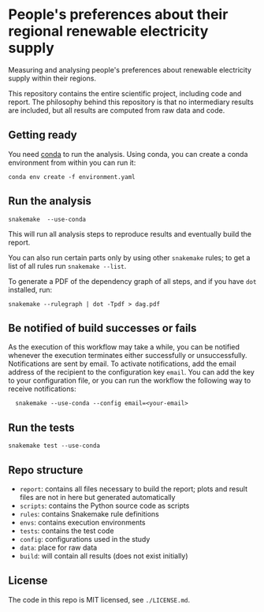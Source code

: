 # People's preferences about their regional renewable electricity supply

Measuring and analysing people's preferences about renewable electricity supply within their regions.

This repository contains the entire scientific project, including code and report. The philosophy behind this repository is that no intermediary results are included, but all results are computed from raw data and code.

## Getting ready

You need [conda](https://conda.io/docs/index.html) to run the analysis. Using conda, you can create a conda environment from within you can run it:

    conda env create -f environment.yaml

## Run the analysis

    snakemake  --use-conda

This will run all analysis steps to reproduce results and eventually build the report.

You can also run certain parts only by using other `snakemake` rules; to get a list of all rules run `snakemake --list`.

To generate a PDF of the dependency graph of all steps, and if you have `dot` installed, run:

    snakemake --rulegraph | dot -Tpdf > dag.pdf



## Be notified of build successes or fails

  As the execution of this workflow may take a while, you can be notified whenever the execution terminates either successfully or unsuccessfully. Notifications are sent by email. To activate notifications, add the email address of the recipient to the configuration key `email`. You can add the key to your configuration file, or you can run the workflow the following way to receive notifications:

      snakemake --use-conda --config email=<your-email>

## Run the tests

    snakemake test --use-conda

## Repo structure

* `report`: contains all files necessary to build the report; plots and result files are not in here but generated automatically
* `scripts`: contains the Python source code as scripts
* `rules`: contains Snakemake rule definitions
* `envs`: contains execution environments
* `tests`: contains the test code
* `config`: configurations used in the study
* `data`: place for raw data
* `build`: will contain all results (does not exist initially)

## License

The code in this repo is MIT licensed, see `./LICENSE.md`.
